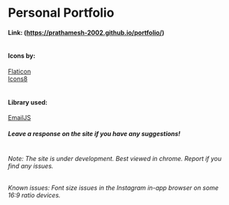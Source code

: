 # Personal Portfolio
#### Link: (https://prathamesh-2002.github.io/portfolio/)     <br /><br />

#### Icons by: <br />
[Flaticon](https://www.flaticon.com/)   <br />
[Icons8](https://icons8.com/)           <br /><br />

#### Library used: <br />
[EmailJS](https://www.emailjs.com/)     <br />

##### Leave a response on the site if you have any suggestions!       <br /><br />

###### Note: The site is under development. Best viewed in chrome. Report if you find any issues.<br />
###### Known issues: Font size issues in the Instagram in-app browser on some 16:9 ratio devices.
